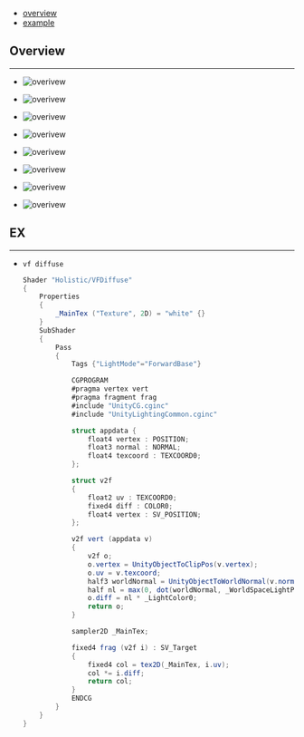 * [overview](#overview)
* [example](#example)

## Overview <a name="overview"></a>

---

* ![overivew](_asset/img/02.png)

* ![overivew](_asset/img/04.png)

* ![overivew](_asset/img/05.png)

* ![overivew](_asset/img/08.png)

* ![overivew](_asset/img/10.png)

* ![overivew](_asset/img/11.png)

* ![overivew](_asset/img/12.png)

* ![overivew](_asset/img/13.png)

## EX <a name="example"></a>

---

* `vf diffuse`

    ```c#
    Shader "Holistic/VFDiffuse"
    {
        Properties
        {
            _MainTex ("Texture", 2D) = "white" {}
        }
        SubShader
        {
            Pass
            {
                Tags {"LightMode"="ForwardBase"}

                CGPROGRAM
                #pragma vertex vert
                #pragma fragment frag
                #include "UnityCG.cginc"
                #include "UnityLightingCommon.cginc"

                struct appdata {
                    float4 vertex : POSITION;
                    float3 normal : NORMAL;
                    float4 texcoord : TEXCOORD0;
                };

                struct v2f
                {
                    float2 uv : TEXCOORD0;
                    fixed4 diff : COLOR0; 
                    float4 vertex : SV_POSITION;
                };

                v2f vert (appdata v)
                {
                    v2f o;
                    o.vertex = UnityObjectToClipPos(v.vertex);
                    o.uv = v.texcoord;
                    half3 worldNormal = UnityObjectToWorldNormal(v.normal);
                    half nl = max(0, dot(worldNormal, _WorldSpaceLightPos0.xyz));
                    o.diff = nl * _LightColor0;
                    return o;
                }

                sampler2D _MainTex;

                fixed4 frag (v2f i) : SV_Target
                {
                    fixed4 col = tex2D(_MainTex, i.uv);
                    col *= i.diff;
                    return col;
                }
                ENDCG
            }
        }
    }
    ```